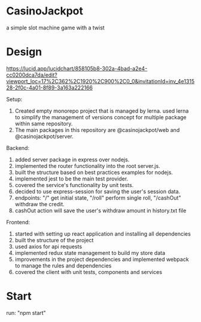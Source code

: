 # CasinoJackpot
a simple slot machine game with a twist

# Design
https://lucid.app/lucidchart/858105b8-302a-4bad-a2e4-cc0200dca7da/edit?viewport_loc=17%2C362%2C1920%2C900%2C0_0&invitationId=inv_4e131528-2f0c-4a01-8f89-3a163a222166

Setup:
1. Created empty monorepo project that is managed by lerna. used lerna to simplify the management of versions concept for multiple package within same repository.
2. The main packages in this repository are @casinojackpot/web and @casinojackpot/server.

Backend:
1. added server package in express over nodejs.
2. implemented the router functionality into the root server.js.
3. built the structure based on best practices examples for nodejs.
4. implemented jest to be the main test provider.
5. covered the service's functionality by unit tests.
6. decided to use express-session for saving the user's session data.
7. endpoints: "/" get initial state, "/roll" perform single roll, "/cashOut" withdraw the credit.
8. cashOut action will save the user's withdraw amount in history.txt file
 
Frontend:
1. started with setting up react application and installing all dependencies
2. built the structure of the project
3. used axios for api requests
4. implemented redux state management to build my store data
5. improvements in the project dependencies and implemented webpack to manage the rules and dependencies
6. covered the client with unit tests, components and services


# Start
run: "npm start"
